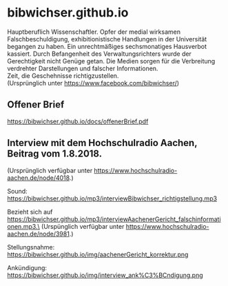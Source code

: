 # bibwichser.github.io

Hauptberuflich Wissenschaftler. Opfer der medial wirksamen Falschbeschuldigung, exhibitionistische Handlungen in der Universität begangen zu haben. Ein unrechtmäßiges sechsmonatiges Hausverbot kassiert. Durch Befangenheit des Verwaltungsrichters wurde der Gerechtigkeit nicht Genüge getan. Die Medien sorgen für die Verbreitung verdrehter Darstellungen und falscher Informationen.\
Zeit, die Geschehnisse richtigzustellen.\
(Ursprünglich unter https://www.facebook.com/bibwichser/)

## Offener Brief
https://bibwichser.github.io/docs/offenerBrief.pdf

## Interview mit dem Hochschulradio Aachen, Beitrag vom 1.8.2018.
(Ursprünglich verfügbar unter https://www.hochschulradio-aachen.de/node/4018.)

Sound: https://bibwichser.github.io/mp3/interviewBibwichser_richtigstellung.mp3

Bezieht sich auf https://bibwichser.github.io/mp3/interviewAachenerGericht_falschinformationen.mp3.\
(Urspünglich verfügbar unter https://www.hochschulradio-aachen.de/node/3981.)

Stellungsnahme: https://bibwichser.github.io/img/aachenerGericht_korrektur.png

Ankündigung: https://bibwichser.github.io/img/interview_ank%C3%BCndigung.png
